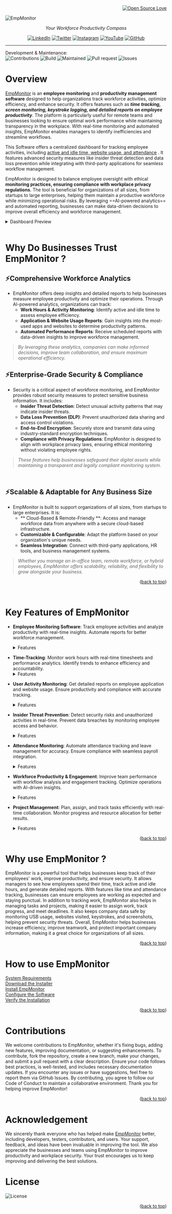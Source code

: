 <a id ="readme-top"></a>
<br>
<div align = "right">

[![Open Source Love](https://firstcontributions.github.io/open-source-badges/badges/open-source-v1/open-source.png)]()
</div>

![EmpMonitor](/assets/Logo.webp)
<p align = "center"><i>Your Workforce Productivity Compass</i></p></b>


<!-- <div align="right">

![MOTO](https://img.shields.io/badge/Your%20Workforce%20Productivity%20Compass-8A2BE2)

</div> -->



<div align = "center">

[![LinkedIn](https://img.shields.io/badge/LinkedIn-%230A66C2.svg?style=for-the-badge&logo=linkedin&logoColor=white)](https://www.linkedin.com/) [![Twitter](https://img.shields.io/badge/Twitter-%231DA1F2.svg?style=for-the-badge&logo=twitter&logoColor=white)](https://twitter.com/) [![Instagram](https://img.shields.io/badge/Instagram-%23E4405F.svg?style=for-the-badge&logo=instagram&logoColor=white)](https://www.instagram.com/) [![YouTube](https://img.shields.io/badge/YouTube-%23FF0000.svg?style=for-the-badge&logo=youtube&logoColor=white)](https://www.youtube.com/) [![GitHub](https://img.shields.io/badge/GitHub-%23181717.svg?style=for-the-badge&logo=github&logoColor=white)](https://github.com/)

</div>

---

Development & Maintenance:   
![Contributions](https://img.shields.io/badge/contributions-Welcome-purple) ![Build](https://img.shields.io/badge/build-Passing-brightgreen)  ![Maintained](https://img.shields.io/badge/maintained-Yes-blue)  ![Pull request](https://img.shields.io/badge/pull-request-count) ![Issues](https://img.shields.io/badge/Issues-faced-red) 


# Overview 

 <a href="https://app.empmonitor.com/amember/login">EmpMonitor</a> is an **employee monitoring** and **productivity management software** designed to help organizations track workforce activities, optimize efficiency, and enhance security. It offers features such as **_time tracking, screen monitoring, keystroke logging, and detailed reports on employee productivity_**. The platform is particularly useful for remote teams and businesses looking to ensure optimal work performance while maintaining transparency in the workplace. With real-time monitoring and automated insights, EmpMonitor enables managers to identify inefficiencies and streamline workflows.

This Software offers a centralized dashboard for tracking employee activities, including <a href="#key-features-of-empmonitor">active and idle time, website usage, and attendance</a> . It features advanced security measures like insider threat detection and data loss prevention while integrating with third-party applications for seamless workflow management.

EmpMonitor is designed to balance employee oversight with ethical **monitoring practices, ensuring compliance with workplace privacy regulations**. The tool is beneficial for organizations of all sizes, from startups to large enterprises, helping them maintain a productive workforce while minimizing operational risks. By leveraging ==AI-powered analytics== and automated reporting, businesses can make data-driven decisions to improve overall efficiency and workforce management.

 <details>
  <summary>Dashboard Preview</summary>
      <img src="/assets/Dashboard.png" alt = "Dashboard Preview" width ="500" height = "500 "></img>
  </details>

<br>


# Why Do Businesses Trust EmpMonitor ?
## ⚡Comprehensive Workforce Analytics

- EmpMonitor offers deep insights and detailed reports to help businesses measure employee productivity and optimize their operations. Through AI-powered analytics, organizations can track:
    - **Work Hours & Activity Monitoring**: Identify active and idle time to assess employee efficiency.
    - **Application & Website Usage Reports**: Gain insights into the most-used apps and websites to determine productivity patterns.
    - **Automated Performance Reports**: Receive scheduled reports with data-driven insights to improve workforce management.

> _By leveraging these analytics, companies can make informed decisions, improve team collaboration, and ensure maximum operational efficiency._


## ⚡Enterprise-Grade Security & Compliance

- Security is a critical aspect of workforce monitoring, and EmpMonitor provides robust security measures to protect sensitive business information. It includes:
    - **Insider Threat Detection**: Detect unusual activity patterns that may indicate insider threats.
    - **Data Loss Prevention (DLP)**: Prevent unauthorized data sharing and access control violations.
    - **End-to-End Encryption**: Securely store and transmit data using industry-standard encryption techniques.
    - **Compliance with Privacy Regulations**: EmpMonitor is designed to align with workplace privacy laws, ensuring ethical monitoring without violating employee rights.

> _These features help businesses safeguard their digital assets while maintaining a transparent and legally compliant monitoring system._
<br>


## ⚡Scalable & Adaptable for Any Business Size
- EmpMonitor is built to support organizations of all sizes, from startups to large enterprises. It is:
    - ** Cloud-Based & Remote-Friendly **: Access and manage workforce data from anywhere with a secure cloud-based infrastructure.
    - **Customizable & Configurable**: Adapt the platform based on your organization's unique needs.
    - **Seamless Integration**: Connect with third-party applications, HR tools, and business management systems.

> _Whether you manage an in-office team, remote workforce, or hybrid employees, EmpMonitor offers scalability, reliability, and flexibility to grow alongside your business._

<p align="right">(<a href="#readme-top">back to top</a>)</p>

<br>

# Key Features of EmpMonitor
<a id ="Feature"></a>

- **Employee Monitoring Software**: Track employee activities and analyze productivity with real-time insights. Automate reports for better workforce management.
    <details>
        <summary>Features</summary>

    <ul>
        <b>📌Employee-Details</b>
            <li>Provides a comprehensive view of all employees.</li>
            <li>Displays essential details like name, role, department, location, and system information.</li>
            <li>Allows filtering and searching for quick access to employee records.</li>
            <li>To Know more(Link)</li>
    </ul>

     <ul>
    <b>📌Employee-Attendance</b>
            <li>Tracks employee working hours, login/logout times, and attendance records.</li>
            <li>Helps in monitoring punctuality and work schedules.</li>
            <li>Useful for payroll processing and performance evaluation.</li>
            <li>To Know more(Link)</li>
    </ul>

    <ul>
    <b>📌Employee Insights</b>
            <li>Offers data-driven analytics on employee performance, productivity, and engagement.
        </li>
            <li>Provides visual reports and metrics for better workforce management.</li>
            <li>Helps HR teams and managers make informed decisions to improve team efficiency.</li>
            <li>To Know more(Link)</li>
    </ul>

</details>


  
- **Time-Tracking**: Monitor work hours with real-time timesheets and performance analytics. Identify trends to enhance efficiency and accountability. <details>
    <summary>Features</summary>
     <ul>
        <b>📌 Employee Attendance & Work Hours Tracking</b>
            <li>Records Clock In/Out times, monitors working hours, breaks, and shift duration.</li>
            <li>Tracks Total, Office, and Active Hours, distinguishing actual work time from idle time.</li>
            <li>Ensures accurate payroll processing and helps optimize scheduling.</li>
            <li>To Know more(Link)</li>
    </ul>
</details>


- **User Activity Monitoring**: Get detailed reports on employee application and website usage. Ensure productivity and compliance with accurate tracking.
    <details>
    <summary>Features</summary>
     <ul>
        <b>📌 Employee Productivity Dashboard</b>
        <li>Work Hours Tracking: Displays Office Time, Active Time, and Productive Time for accurate monitoring.</li>
        <li>Productivity Insights: Categorizes time into Productive, Neutral, Unproductive, and Offline to assess efficiency.
        </li>
        <li>Visual Timeline Analysis: Graphical representation of work patterns for better performance evaluation.
        </li>
        <li>Date-Based Filtering: Select and analyze productivity data for specific dates.</li>
        <li>To Know more(Link)</li>
    </ul>

    </details>

- **Insider Threat Prevention**: Detect security risks and unauthorized activities in real-time. Prevent data breaches by monitoring employee access and behavior.
    <details>
    <summary>Features</summary>
    <ul>
        <b>📌 Real-Time Threat Detection</b>
        <li>Instantly detects and logs any USB device connected to company systems.</li>
        <li>Provides detailed records, including event timestamps, device information, and user details.
        </li>
        <li>Helps identify unauthorized attempts to access or transfer sensitive company data.
        </li>
        <li>To Know more(Link)</li>
    </ul>

    <ul>
        <b>📌 Insider Threat Prevention</b>
    <li>Monitors employee actions to prevent negligent or malicious data leaks.
        </li>
    <li>Flags suspicious USB activity, ensuring compliance with company policies.
        </li>
     <li>Helps IT and security teams take immediate action against unauthorized data transfers.
        </li>
    <li>To Know more(Link)</li>
    </ul>


    <ul>
        <b>📌 Comprehensive Risk Mitigation & Reporting</b>
        <li>Allows managers and administrators to generate detailed reports in CSV and PDF formats.</li>
        <li>Provides filtering options to analyze USB activity by location, department, or employee.
        </li>
        <li>Supports audit logs for compliance with data protection regulations.
        </li>
        <li>To Know more(Link)</li>
    </ul>

    </details>

- **Attendance Monitoring**: Automate attendance tracking and leave management for accuracy. Ensure compliance with seamless payroll integration.

    <details>
    <summary>Features</summary>
    <ul>
        <b>📌 Automated Attendance Tracking</b>
        <li>Records daily attendance with clear present (P), absent (A), and half-day (D) statuses.</li>
        <li>Provides a monthly overview for easy tracking and reporting.
        </li>
        <li>Reduces manual errors and improves HR efficiency.
        </li>
        <li>To Know more(Link)</li>
    </ul>

    <ul>
    <b>📌 Advanced Filtering & Search</b>
        <li>Filter attendance data by month, location, and department for quick access.</li>
        <li>Search for specific employees instantly with the search function.
        </li>
        <li>Ensures easy access to attendance records for HR and managers.
        </li>
        <li>To Know more(Link)</li>
    </ul>


    <ul>
        <b>📌 Export & Reporting</b>
        <li>Download attendance reports in Excel format for payroll and compliance.</li>
        <li>Enables organizations to analyze trends and improve workforce planning.
        </li>
        <li>Helps ensure accurate record-keeping for audits and compliance.</li>
        <li>To Know more(Link)</li>
    </ul>

</details>

- **Workforce Productivity & Engagement**: Improve team performance with workflow analysis and engagement tracking. Optimize operations with AI-driven insights.

    <details>
    <summary>Features</summary>
    <ul>
        <b>📌 Comprehensive Employee Analytics</b>
        <li>Tracks key metrics like Office Time, Productive Time, and Unproductive Time for each employee.</li>
        <li>Helps identify performance trends for data-driven decision-making.
        </li>
        <li>Provides real-time employee insights for better workforce management.
        </li>
        <li>To Know more(Link)</li>
    </ul>

    <ul>
    <b>📌 Advanced Filtering & Search</b>
        <li>Filter data by date range, role, location, and department for customized reports.</li>
        <li>Search for specific employees to view their detailed productivity stats.
        </li>
        <li>Ensures quick and easy access to individual work performance.
        </li>
        <li>To Know more(Link)</li>
    </ul>


    <ul>
        <b>📌 Performance Benchmarking</b>
        <li>Compares employee productivity with previous days’ performance and organization-wide averages.</li>
        <li>Helps identify areas of improvement and optimize work schedules.
        </li>
        <li>Aids HR teams and managers in boosting team efficiency.</li>
        <li>To Know more(Link)</li>
    </ul>

</details>

- **Project Management**: Plan, assign, and track tasks efficiently with real-time collaboration. Monitor progress and resource allocation for better results.

   <details>
    <summary>Features</summary>
    <ul>
        <b>📌 Effortless Task Assignment & Planning</b>
        <li>Create, assign, and manage tasks with just a few clicks.</li>
        <li>Set clear deadlines and priorities for smooth project execution.
        </li>
        <li>Ensure team members stay aligned with project goals.
        </li>
        <li>To Know more(Link)</li>
    </ul>

    
    <ul>
        <b>📌 Real-Time Progress Tracking & Reporting</b>
        <li>Monitor project milestones with detailed insights.</li>
        <li>Identify roadblocks and optimize work strategies.
        </li>
        <li>Gain a comprehensive view of time spent on each task.</li>
        <li>To Know more(Link)</li>
    </ul>

    <ul>
    <b>📌 Smart Resource Allocation</b>
        <li>Assign the right employees to the right tasks for maximum efficiency.</li>
        <li>Prevent overloading or underutilization of resources.
        </li>
        <li>Enhance project turnaround time and overall productivity.
        </li>
        <li>To Know more(Link)</li>
    </ul>


    <ul>
    <b>📌 Seamless Team Collaboration</b>
        <li>Foster teamwork with real-time updates and shared access to tasks.</li>
        <li>Encourage communication between departments for faster decision-making.
        </li>
        <li>Create a highly efficient, well-connected workforce.
        </li>
        <li>To Know more(Link)</li>
    </ul>

</details>

<p align="right">(<a href="#readme-top">back to top</a>)</p>



# Why use EmpMonitor ?

EmpMonitor is a powerful tool that helps businesses keep track of their employees' work, improve productivity, and ensure security. It allows managers to see how employees spend their time, track active and idle hours, and generate detailed reports. With features like time and attendance tracking, businesses can ensure employees are working as expected and staying punctual.
In addition to tracking work, EmpMonitor also helps in managing tasks and projects, making it easier to assign work, track progress, and meet deadlines. It also keeps company data safe by monitoring USB usage, websites visited, keystrokes, and screenshots, helping prevent security threats.
Overall, EmpMonitor helps businesses increase efficiency, improve teamwork, and protect important company information, making it a great choice for organizations of all sizes.

<p align="right">(<a href="#readme-top">back to top</a>)</p>


# How to use EmpMonitor
<a href="https://www.w3schools.com">System Requirements</a>
<br>
<a href="https://www.w3schools.com">Download the Installer</a>
<br>
<a href="https://www.w3schools.com">Install EmpMonitor</a>
<br>
<a href="https://www.w3schools.com">Configure the Software</a>
<br>
<a href="https://www.w3schools.com">Verify the Installation</a>

<p align="right">(<a href="#readme-top">back to top</a>)</p>



# Contributions

We welcome contributions to EmpMonitor, whether it's fixing bugs, adding new features, improving documentation, or suggesting enhancements. To contribute, fork the repository, create a new branch, make your changes, and submit a pull request with a clear description. Ensure your code follows best practices, is well-tested, and includes necessary documentation updates. If you encounter any issues or have suggestions, feel free to report them via GitHub Issues. By contributing, you agree to follow our Code of Conduct to maintain a collaborative environment. Thank you for helping improve EmpMonitor!

<p align="right">(<a href="#readme-top">back to top</a>)</p>


# Acknowledgement

We sincerely thank everyone who has helped make <a href="https://app.empmonitor.com/amember/login">EmpMonitor</a>  better, including developers, testers, contributors, and users. Your support, feedback, and ideas have been invaluable in improving the tool. We also appreciate the businesses and teams using EmpMonitor to improve productivity and workplace security. Your trust encourages us to keep improving and delivering the best solutions.

# License
![License](https://img.shields.io/badge/License-MIT-green.svg)  

<p align="right">(<a href="#readme-top">back to top</a>)</p>
